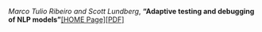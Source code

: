 *Marco Tulio Ribeiro and Scott Lundberg*, **“Adaptive testing and debugging of NLP models”**[[HOME Page]](https://aclanthology.org/2022.acl-long.230/)[[PDF]](https://aclanthology.org/2022.acl-long.230.pdf)
